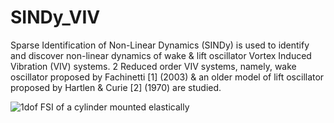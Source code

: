 # SINDy_VIV
Sparse Identification of Non-Linear Dynamics (SINDy) is used to identify and discover non-linear dynamics of wake &amp; lift oscillator Vortex Induced Vibration (VIV) systems. 2 Reduced order VIV systems, namely, wake oscillator proposed by Fachinetti [1] (2003) &amp; an older model of lift oscillator proposed by Hartlen &amp; Curie [2] (1970) are studied. 

![1dof FSI of a cylinder mounted elastically]([[https://example.com/plot.png](https://www.researchgate.net/profile/Emmanuel-Fontaine/publication/309126902/figure/fig1/AS:813127859965952@1570876197917/Model-of-1DOF-elastically-supported-rigid-structure-experiencing-VIV.png](https://drive.google.com/file/d/1L4-UNEEYxMkZNvkD5ihPEAizT3C0lzZP/view?usp=sharing)))
